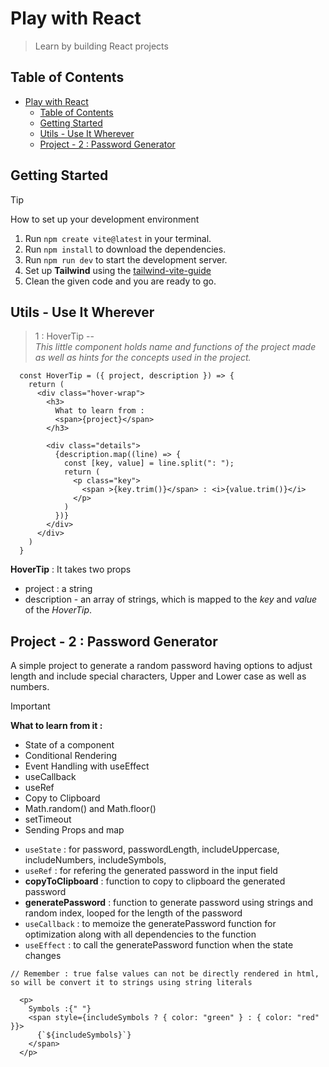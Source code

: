 # Play with React

> Learn by building React projects

## Table of Contents

- [Play with React](#play-with-react)
  - [Table of Contents](#table-of-contents)
  - [Getting Started](#getting-started)
  - [Utils - Use It Wherever](#utils---use-it-wherever)
  - [Project - 2 : Password Generator](#project---2--password-generator)

## Getting Started

> [!TIP] 
> How to set up your development environment

1. Run `npm create vite@latest` in your terminal.
2. Run `npm install` to download the dependencies.
3. Run `npm run dev` to start the development server.
4. Set up **Tailwind** using the [tailwind-vite-guide](https://tailwindcss.com/docs/guides/vite)
5. Clean the given code and you are ready to go.

## Utils - Use It Wherever

> 1 : HoverTip --  
> _This little component holds name and functions of the project made as well as hints for the concepts used in the project._

```JSX
  const HoverTip = ({ project, description }) => {
    return (
      <div class="hover-wrap">
        <h3>
          What to learn from :
          <span>{project}</span>
        </h3>

        <div class="details">
          {description.map((line) => {
            const [key, value] = line.split(": ");
            return (
              <p class="key">
                <span >{key.trim()}</span> : <i>{value.trim()}</i>
              </p>
            )
          })}
        </div>
      </div>
    )
  }
```

**HoverTip** : It takes two props

- project : a string
- description - an array of strings, which is mapped to the _key_ and _value_ of the _HoverTip_.

## Project - 2 : Password Generator

A simple project to generate a random password having options to adjust length and include special characters, Upper and Lower case as well as numbers.

> [!IMPORTANT] 
>  **What to learn from it :**
>
> - State of a component
> - Conditional Rendering
> - Event Handling with useEffect
> - useCallback
> - useRef
> - Copy to Clipboard
> - Math.random() and Math.floor()
> - setTimeout
> - Sending Props and map

- `useState` : for password, passwordLength, includeUppercase, includeNumbers, includeSymbols,
- `useRef` : for refering the generated password in the input field
- **copyToClipboard** : function to copy to clipboard the generated password
- **generatePassword** : function to generate password using strings and random index, looped for the length of the password
- `useCallback` : to memoize the generatePassword function for optimization along with all dependencies to the function
- `useEffect` : to call the generatePassword function when the state changes

```JSX
// Remember : true false values can not be directly rendered in html, so will be convert it to strings using string literals

  <p>
    Symbols :{" "}
    <span style={includeSymbols ? { color: "green" } : { color: "red" }}>
      {`${includeSymbols}`}
    </span>
  </p>

```
